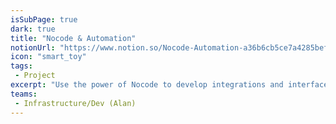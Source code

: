 ```yaml
---
isSubPage: true
dark: true
title: "Nocode & Automation"
notionUrl: "https://www.notion.so/Nocode-Automation-a36b6cb5ce7a4285bef3e2fb238304e9"
icon: "smart_toy"
tags: 
 - Project
excerpt: "Use the power of Nocode to develop integrations and interfaces atop the tools you use. Save time, improve user experience and cut out busywork."
teams: 
 - Infrastructure/Dev (Alan)
---
```

